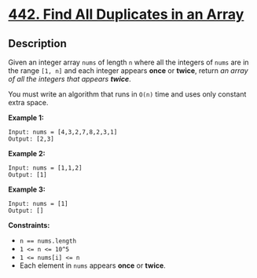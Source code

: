 # [442. Find All Duplicates in an Array](https://leetcode.com/problems/find-all-duplicates-in-an-array/)

## Description

Given an integer array `nums` of length `n` where all the integers of `nums` are in the range `[1, n]` and each integer appears **once** or **twice**, return *an array of all the integers that appears **twice***.

You must write an algorithm that runs in `O(n)` time and uses only constant extra space.

**Example 1:**

```
Input: nums = [4,3,2,7,8,2,3,1]
Output: [2,3]
```

**Example 2:**

```
Input: nums = [1,1,2]
Output: [1]
```

**Example 3:**

```
Input: nums = [1]
Output: []
```

**Constraints:**
* `n == nums.length`
* `1 <= n <= 10^5`
* `1 <= nums[i] <= n`
* Each element in `nums` appears **once** or **twice**.